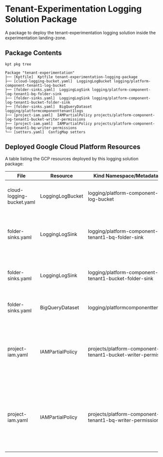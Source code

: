 # Tenant-Experimentation Logging Solution Package

A package to deploy the tenant-experimentation logging solution inside the experimentation landing-zone.

## Package Contents

`kpt pkg tree`

```
Package "tenant-experimentation"
├── [Kptfile]  Kptfile tenant-experimentation-logging-package
├── [cloud-logging-bucket.yaml]  LoggingLogBucket logging/platform-component-tenant1-log-bucket
├── [folder-sinks.yaml]  LoggingLogSink logging/platform-component-log-tenant1-bq-folder-sink
├── [folder-sinks.yaml]  LoggingLogSink logging/platform-component-log-tenant1-bucket-folder-sink
├── [folder-sinks.yaml]  BigQueryDataset logging/platformcomponenttenant1logs
├── [project-iam.yaml]  IAMPartialPolicy projects/platform-component-log-tenant1-bucket-writer-permissions
├── [project-iam.yaml]  IAMPartialPolicy projects/platform-component-log-tenant1-bq-writer-permissions
└── [setters.yaml]  ConfigMap setters
```

## Deployed Google Cloud Platform Resources

A table listing the GCP resources deployed by this logging solution package:


| File                      | Resource         | Kind Namespace/Metadata Name                                      | Description                                                                                                 |
| ------------------------- | ---------------- | ----------------------------------------------------------------- | ----------------------------------------------------------------------------------------------------------- |
| cloud-logging-bucket.yaml | LoggingLogBucket | logging/platform-component-tenant1-log-bucket                     | Log Bucket for platform and component logs                                                                  |
| folder-sinks.yaml         | LoggingLogSink   | logging/platform-component-log-tenant1-bq-folder-sink             | Folder sink for platform and component logs to BigQuery Dataset                                             |
| folder-sinks.yaml         | LoggingLogSink   | logging/platform-component-log-tenant1-bucket-folder-sink         | Folder sink for platform and component logs to Log Bucket                                                   |
| folder-sinks.yaml         | BigQueryDataset  | logging/platformcomponenttenant1logs                              | BigQuery Dataset for Tenant Resources                                                                       |
| project-iam.yaml          | IAMPartialPolicy | projects/platform-component-log-tenant1-bucket-writer-permissions | IAM permission to allow log sink service account to write logs to the Log Bucket in the audit project       |
| project-iam.yaml          | IAMPartialPolicy | projects/platform-component-log-tenant1-bq-writer-permissions     | IAM permission to allow log sink service account to write logs to the BigQuery Dataset in the audit project |
